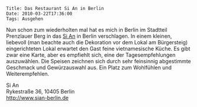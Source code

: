 	Title: Das Restaurant Si An in Berlin
	Date: 2010-03-22T17:36:00
	Tags: Ausgehen

Nun schon zum wiederholten mal hat es mich in Berlin im Stadtteil
Prenzlauer Berg in das [Si An](http://www.sian-berlin.de) in Berlin
verschlagen. In einem kleinen, liebevoll (man beachte auch die
Dekoration vor dem Lokal am Bürgersteig) eingerichteten Lokal erwartet
den Gast feine vietnamesische Küche. Es gibt zwar eine Karte, aber es
empfiehlt sich, eine der Tagesempfehlungen auszuwählen. Die Speisen
zeichnen sich durch sehr feinsinnig abgestimmte Geschmack und
Gewürzauswahl aus. Ein Platz zum Wohlfühlen und Weiterempfehlen.

Si An  
Rykestraße 36, 10405 Berlin  
 <http://www.sian-berlin.de>

